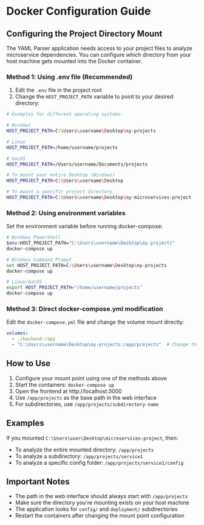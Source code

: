 # Docker Configuration Guide

## Configuring the Project Directory Mount

The YAML Parser application needs access to your project files to analyze microservice dependencies. You can configure which directory from your host machine gets mounted into the Docker container.

### Method 1: Using .env file (Recommended)

1. Edit the `.env` file in the project root
2. Change the `HOST_PROJECT_PATH` variable to point to your desired directory:

```bash
# Examples for different operating systems:

# Windows
HOST_PROJECT_PATH=C:\Users\username\Desktop\my-projects

# Linux
HOST_PROJECT_PATH=/home/username/projects

# macOS
HOST_PROJECT_PATH=/Users/username/Documents/projects

# To mount your entire Desktop (Windows)
HOST_PROJECT_PATH=C:\Users\username\Desktop

# To mount a specific project directory
HOST_PROJECT_PATH=C:\Users\username\Desktop\my-microservices-project
```

### Method 2: Using environment variables

Set the environment variable before running docker-compose:

```bash
# Windows PowerShell
$env:HOST_PROJECT_PATH="C:\Users\username\Desktop\my-projects"
docker-compose up

# Windows Command Prompt
set HOST_PROJECT_PATH=C:\Users\username\Desktop\my-projects
docker-compose up

# Linux/macOS
export HOST_PROJECT_PATH="/home/username/projects"
docker-compose up
```

### Method 3: Direct docker-compose.yml modification

Edit the `docker-compose.yml` file and change the volume mount directly:

```yaml
volumes:
  - ./backend:/app
  - "C:\Users\username\Desktop\my-projects:/app/projects"  # Change this path
```

## How to Use

1. Configure your mount point using one of the methods above
2. Start the containers: `docker-compose up`
3. Open the frontend at http://localhost:3000
4. Use `/app/projects` as the base path in the web interface
5. For subdirectories, use `/app/projects/subdirectory-name`

## Examples

If you mounted `C:\Users\user\Desktop\microservices-project`, then:
- To analyze the entire mounted directory: `/app/projects`
- To analyze a subdirectory: `/app/projects/service1`
- To analyze a specific config folder: `/app/projects/service1/config`

## Important Notes

- The path in the web interface should always start with `/app/projects`
- Make sure the directory you're mounting exists on your host machine
- The application looks for `config/` and `deployment/` subdirectories
- Restart the containers after changing the mount point configuration
